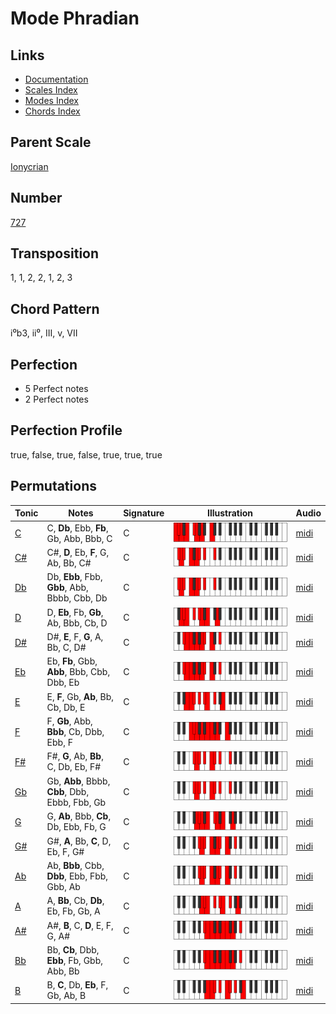 # Mode Phradian

## Links

- [Documentation](README.md)
- [Scales Index](Scales.md)
- [Modes Index](Modes.md)
- [Chords Index](Chords.md)

## Parent Scale

[Ionycrian](ScaleIonycrian.md)

## Number

[727](https://ianring.com/musictheory/scales/727)

## Transposition

1, 1, 2, 2, 1, 2, 3

## Chord Pattern

i⁰b3, ii⁰, III, v, VII

## Perfection

- 5 Perfect notes
- 2 Perfect notes

## Perfection Profile

true, false, true, false, true, true, true

## Permutations

| Tonic | Notes | Signature | Illustration | Audio |
|-------|-------|-----------|--------------|-------|
| [C](ModeCNaturalPhradian.md) | C, **Db**, Ebb, **Fb**, Gb, Abb, Bbb, C | C | ![CNaturalPhradian](ModeCNaturalPhradian.png) | [midi](https://github.com/edipermadi/music/blob/main/docs/ModeCNaturalPhradian.mid?raw=true) |
| [C#](ModeCSharpPhradian.md) | C#, **D**, Eb, **F**, G, Ab, Bb, C# | C | ![CSharpPhradian](ModeCSharpPhradian.png) | [midi](https://github.com/edipermadi/music/blob/main/docs/ModeCSharpPhradian.mid?raw=true) |
| [Db](ModeDFlatPhradian.md) | Db, **Ebb**, Fbb, **Gbb**, Abb, Bbbb, Cbb, Db | C | ![DFlatPhradian](ModeDFlatPhradian.png) | [midi](https://github.com/edipermadi/music/blob/main/docs/ModeDFlatPhradian.mid?raw=true) |
| [D](ModeDNaturalPhradian.md) | D, **Eb**, Fb, **Gb**, Ab, Bbb, Cb, D | C | ![DNaturalPhradian](ModeDNaturalPhradian.png) | [midi](https://github.com/edipermadi/music/blob/main/docs/ModeDNaturalPhradian.mid?raw=true) |
| [D#](ModeDSharpPhradian.md) | D#, **E**, F, **G**, A, Bb, C, D# | C | ![DSharpPhradian](ModeDSharpPhradian.png) | [midi](https://github.com/edipermadi/music/blob/main/docs/ModeDSharpPhradian.mid?raw=true) |
| [Eb](ModeEFlatPhradian.md) | Eb, **Fb**, Gbb, **Abb**, Bbb, Cbb, Dbb, Eb | C | ![EFlatPhradian](ModeEFlatPhradian.png) | [midi](https://github.com/edipermadi/music/blob/main/docs/ModeEFlatPhradian.mid?raw=true) |
| [E](ModeENaturalPhradian.md) | E, **F**, Gb, **Ab**, Bb, Cb, Db, E | C | ![ENaturalPhradian](ModeENaturalPhradian.png) | [midi](https://github.com/edipermadi/music/blob/main/docs/ModeENaturalPhradian.mid?raw=true) |
| [F](ModeFNaturalPhradian.md) | F, **Gb**, Abb, **Bbb**, Cb, Dbb, Ebb, F | C | ![FNaturalPhradian](ModeFNaturalPhradian.png) | [midi](https://github.com/edipermadi/music/blob/main/docs/ModeFNaturalPhradian.mid?raw=true) |
| [F#](ModeFSharpPhradian.md) | F#, **G**, Ab, **Bb**, C, Db, Eb, F# | C | ![FSharpPhradian](ModeFSharpPhradian.png) | [midi](https://github.com/edipermadi/music/blob/main/docs/ModeFSharpPhradian.mid?raw=true) |
| [Gb](ModeGFlatPhradian.md) | Gb, **Abb**, Bbbb, **Cbb**, Dbb, Ebbb, Fbb, Gb | C | ![GFlatPhradian](ModeGFlatPhradian.png) | [midi](https://github.com/edipermadi/music/blob/main/docs/ModeGFlatPhradian.mid?raw=true) |
| [G](ModeGNaturalPhradian.md) | G, **Ab**, Bbb, **Cb**, Db, Ebb, Fb, G | C | ![GNaturalPhradian](ModeGNaturalPhradian.png) | [midi](https://github.com/edipermadi/music/blob/main/docs/ModeGNaturalPhradian.mid?raw=true) |
| [G#](ModeGSharpPhradian.md) | G#, **A**, Bb, **C**, D, Eb, F, G# | C | ![GSharpPhradian](ModeGSharpPhradian.png) | [midi](https://github.com/edipermadi/music/blob/main/docs/ModeGSharpPhradian.mid?raw=true) |
| [Ab](ModeAFlatPhradian.md) | Ab, **Bbb**, Cbb, **Dbb**, Ebb, Fbb, Gbb, Ab | C | ![AFlatPhradian](ModeAFlatPhradian.png) | [midi](https://github.com/edipermadi/music/blob/main/docs/ModeAFlatPhradian.mid?raw=true) |
| [A](ModeANaturalPhradian.md) | A, **Bb**, Cb, **Db**, Eb, Fb, Gb, A | C | ![ANaturalPhradian](ModeANaturalPhradian.png) | [midi](https://github.com/edipermadi/music/blob/main/docs/ModeANaturalPhradian.mid?raw=true) |
| [A#](ModeASharpPhradian.md) | A#, **B**, C, **D**, E, F, G, A# | C | ![ASharpPhradian](ModeASharpPhradian.png) | [midi](https://github.com/edipermadi/music/blob/main/docs/ModeASharpPhradian.mid?raw=true) |
| [Bb](ModeBFlatPhradian.md) | Bb, **Cb**, Dbb, **Ebb**, Fb, Gbb, Abb, Bb | C | ![BFlatPhradian](ModeBFlatPhradian.png) | [midi](https://github.com/edipermadi/music/blob/main/docs/ModeBFlatPhradian.mid?raw=true) |
| [B](ModeBNaturalPhradian.md) | B, **C**, Db, **Eb**, F, Gb, Ab, B | C | ![BNaturalPhradian](ModeBNaturalPhradian.png) | [midi](https://github.com/edipermadi/music/blob/main/docs/ModeBNaturalPhradian.mid?raw=true) |

